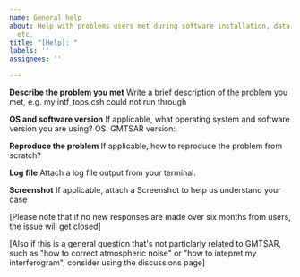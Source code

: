 ```yaml
---
name: General help
about: Help with problems users met during software installation, data processing,
  etc.
title: "[Help]: "
labels: ''
assignees: ''

---
```


**Describe the problem you met**
Write a brief description of the problem you met, e.g. my intf_tops.csh could not run through

**OS and software version**
If applicable, what operating system and software version you are using?
OS:
GMTSAR version:

**Reproduce the problem**
If applicable, how to reproduce the problem from scratch?

**Log file**
Attach a log file output from your terminal.

**Screenshot**
If applicable, attach a Screenshot to help us understand your case

[Please note that if no new responses are made over six months from users, the issue will get closed]

[Also if this is a general question that's not particlarly related to GMTSAR, such as "how to correct atmospheric noise" or "how to intepret my interferogram", consider using the discussions page]
